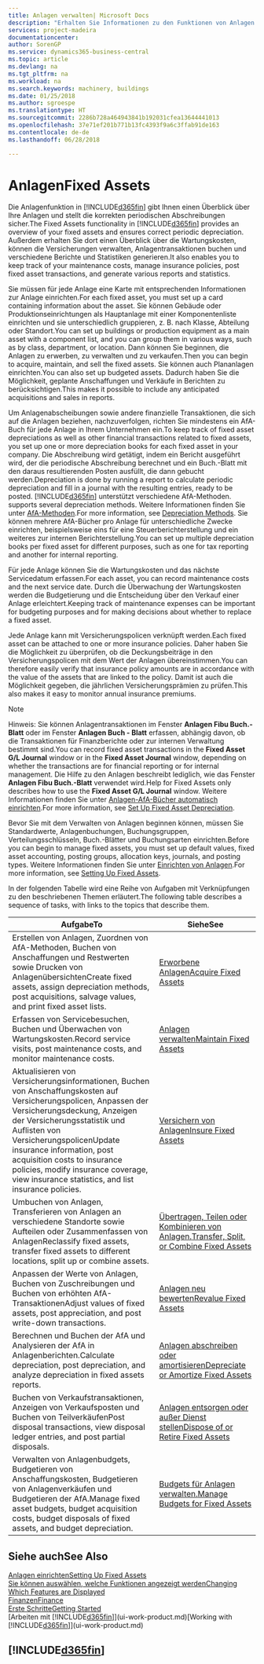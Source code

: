 ```yaml
---
title: Anlagen verwalten| Microsoft Docs
description: "Erhalten Sie Informationen zu den Funktionen von Anlagen und eine Übersicht , wie mit Anlagen gearbeitet wird."
services: project-madeira
documentationcenter: 
author: SorenGP
ms.service: dynamics365-business-central
ms.topic: article
ms.devlang: na
ms.tgt_pltfrm: na
ms.workload: na
ms.search.keywords: machinery, buildings
ms.date: 01/25/2018
ms.author: sgroespe
ms.translationtype: HT
ms.sourcegitcommit: 2286b728a464943841b192031cfea13644441013
ms.openlocfilehash: 37e71ef201b771b13fc4393f9a6c3ffab91de163
ms.contentlocale: de-de
ms.lasthandoff: 06/28/2018

---
```

# <a name="fixed-assets"></a><span data-ttu-id="4ac51-103">Anlagen</span><span class="sxs-lookup"><span data-stu-id="4ac51-103">Fixed Assets</span></span>
<span data-ttu-id="4ac51-104">Die Anlagenfunktion in [!INCLUDE[d365fin](includes/d365fin_md.md)] gibt Ihnen einen Überblick über Ihre Anlagen und stellt die korrekten periodischen Abschreibungen sicher.</span><span class="sxs-lookup"><span data-stu-id="4ac51-104">The Fixed Assets functionality in [!INCLUDE[d365fin](includes/d365fin_md.md)] provides an overview of your fixed assets and ensures correct periodic depreciation.</span></span> <span data-ttu-id="4ac51-105">Außerdem erhalten Sie dort einen Überblick über die Wartungskosten, können die Versicherungen verwalten, Anlagentransaktionen buchen und verschiedene Berichte und Statistiken generieren.</span><span class="sxs-lookup"><span data-stu-id="4ac51-105">It also enables you to keep track of your maintenance costs, manage insurance policies, post fixed asset transactions, and generate various reports and statistics.</span></span>

<span data-ttu-id="4ac51-106">Sie müssen für jede Anlage eine Karte mit entsprechenden Informationen zur Anlage einrichten.</span><span class="sxs-lookup"><span data-stu-id="4ac51-106">For each fixed asset, you must set up a card containing information about the asset.</span></span> <span data-ttu-id="4ac51-107">Sie können Gebäude oder Produktionseinrichtungen als Hauptanlage mit einer Komponentenliste einrichten und sie unterschiedlich gruppieren, z. B. nach Klasse, Abteilung oder Standort.</span><span class="sxs-lookup"><span data-stu-id="4ac51-107">You can set up buildings or production equipment as a main asset with a component list, and you can group them in various ways, such as by class, department, or location.</span></span> <span data-ttu-id="4ac51-108">Dann können Sie beginnen, die Anlagen zu erwerben, zu verwalten und zu verkaufen.</span><span class="sxs-lookup"><span data-stu-id="4ac51-108">Then you can begin to acquire, maintain, and sell the fixed assets.</span></span> <span data-ttu-id="4ac51-109">Sie können auch Plananlagen einrichten.</span><span class="sxs-lookup"><span data-stu-id="4ac51-109">You can also set up budgeted assets.</span></span> <span data-ttu-id="4ac51-110">Dadurch haben Sie die Möglichkeit, geplante Anschaffungen und Verkäufe in Berichten zu berücksichtigen.</span><span class="sxs-lookup"><span data-stu-id="4ac51-110">This makes it possible to include any anticipated acquisitions and sales in reports.</span></span>

<span data-ttu-id="4ac51-111">Um Anlagenabscheibungen sowie andere finanzielle Transaktionen, die sich auf die Anlagen beziehen, nachzuverfolgen, richten Sie mindestens ein AfA-Buch für jede Anlage in Ihrem Unternehmen ein.</span><span class="sxs-lookup"><span data-stu-id="4ac51-111">To keep track of fixed asset depreciations as well as other financial transactions related to fixed assets, you set up one or more depreciation books for each fixed asset in your company.</span></span> <span data-ttu-id="4ac51-112">Die Abschreibung wird getätigt, indem ein Bericht ausgeführt wird, der die periodische Abschreibung berechnet und ein Buch.-Blatt mit den daraus resultierenden Posten ausfüllt, die dann gebucht werden.</span><span class="sxs-lookup"><span data-stu-id="4ac51-112">Depreciation is done by running a report to calculate periodic depreciation and fill in a journal with the resulting entries, ready to be posted.</span></span> [!INCLUDE[d365fin](includes/d365fin_md.md)]<span data-ttu-id="4ac51-113"> unterstützt verschiedene AfA-Methoden.</span><span class="sxs-lookup"><span data-stu-id="4ac51-113"> supports several depreciation methods.</span></span> <span data-ttu-id="4ac51-114">Weitere Informationen finden Sie unter [AfA-Methoden](fa-depreciation-methods.md).</span><span class="sxs-lookup"><span data-stu-id="4ac51-114">For more information, see [Depreciation Methods](fa-depreciation-methods.md).</span></span> <span data-ttu-id="4ac51-115">Sie können mehrere AfA-Bücher pro Anlage für unterschiedliche Zwecke einrichten, beispielsweise eins für eine Steuerberichterstellung und ein weiteres zur internen Berichterstellung.</span><span class="sxs-lookup"><span data-stu-id="4ac51-115">You can set up multiple depreciation books per fixed asset for different purposes, such as one for tax reporting and another for internal reporting.</span></span>

<span data-ttu-id="4ac51-116">Für jede Anlage können Sie die Wartungskosten und das nächste Servicedatum erfassen.</span><span class="sxs-lookup"><span data-stu-id="4ac51-116">For each asset, you can record maintenance costs and the next service date.</span></span> <span data-ttu-id="4ac51-117">Durch die Überwachung der Wartungskosten werden die Budgetierung und die Entscheidung über den Verkauf einer Anlage erleichtert.</span><span class="sxs-lookup"><span data-stu-id="4ac51-117">Keeping track of maintenance expenses can be important for budgeting purposes and for making decisions about whether to replace a fixed asset.</span></span>

<span data-ttu-id="4ac51-118">Jede Anlage kann mit Versicherungspolicen verknüpft werden.</span><span class="sxs-lookup"><span data-stu-id="4ac51-118">Each fixed asset can be attached to one or more insurance policies.</span></span> <span data-ttu-id="4ac51-119">Daher haben Sie die Möglichkeit zu überprüfen, ob die Deckungsbeiträge in den Versicherungspolicen mit dem Wert der Anlagen übereinstimmen.</span><span class="sxs-lookup"><span data-stu-id="4ac51-119">You can therefore easily verify that insurance policy amounts are in accordance with the value of the assets that are linked to the policy.</span></span> <span data-ttu-id="4ac51-120">Damit ist auch die Möglichkeit gegeben, die jährlichen Versicherungsprämien zu prüfen.</span><span class="sxs-lookup"><span data-stu-id="4ac51-120">This also makes it easy to monitor annual insurance premiums.</span></span>

> [!NOTE]  
>   <span data-ttu-id="4ac51-121">Hinweis: Sie können Anlagentransaktionen im Fenster **Anlagen Fibu Buch.-Blatt** oder im Fenster **Anlagen Buch - Blatt** erfassen, abhängig davon, ob die Transaktionen für Finanzberichte oder zur internen Verwaltung bestimmt sind.</span><span class="sxs-lookup"><span data-stu-id="4ac51-121">You can record fixed asset transactions in the **Fixed Asset G/L Journal** window or in the **Fixed Asset Journal** window, depending on whether the transactions are for financial reporting or for internal management.</span></span> <span data-ttu-id="4ac51-122">Die Hilfe zu den Anlagen beschreibt lediglich, wie das Fenster **Anlagen Fibu Buch.-Blatt** verwendet wird.</span><span class="sxs-lookup"><span data-stu-id="4ac51-122">Help for Fixed Assets only describes how to use the **Fixed Asset G/L Journal** window.</span></span> <span data-ttu-id="4ac51-123">Weitere Informationen finden Sie unter [Anlagen-AfA-Bücher automatisch einrichten](fa-how-setup-depreciation.md).</span><span class="sxs-lookup"><span data-stu-id="4ac51-123">For more information, see [Set Up Fixed Asset Depreciation](fa-how-setup-depreciation.md).</span></span>

<span data-ttu-id="4ac51-124">Bevor Sie mit dem Verwalten von Anlagen beginnen können, müssen Sie Standardwerte, Anlagenbuchungen, Buchungsgruppen, Verteilungsschlüsseln, Buch.-Blätter und Buchungsarten einrichten.</span><span class="sxs-lookup"><span data-stu-id="4ac51-124">Before you can begin to manage fixed assets, you must set up default values, fixed asset accounting, posting groups, allocation keys, journals, and posting types.</span></span> <span data-ttu-id="4ac51-125">Weitere Informationen finden Sie unter [Einrichten von Anlagen](fa-setup.md).</span><span class="sxs-lookup"><span data-stu-id="4ac51-125">For more information, see [Setting Up Fixed Assets](fa-setup.md).</span></span>

<span data-ttu-id="4ac51-126">In der folgenden Tabelle wird eine Reihe von Aufgaben mit Verknüpfungen zu den beschriebenen Themen erläutert.</span><span class="sxs-lookup"><span data-stu-id="4ac51-126">The following table describes a sequence of tasks, with links to the topics that describe them.</span></span>

| <span data-ttu-id="4ac51-127">Aufgabe</span><span class="sxs-lookup"><span data-stu-id="4ac51-127">To</span></span> | <span data-ttu-id="4ac51-128">Siehe</span><span class="sxs-lookup"><span data-stu-id="4ac51-128">See</span></span> |
| --- | --- |
| <span data-ttu-id="4ac51-129">Erstellen von Anlagen, Zuordnen von AfA-Methoden, Buchen von Anschaffungen und Restwerten sowie Drucken von Anlagenübersichten</span><span class="sxs-lookup"><span data-stu-id="4ac51-129">Create fixed assets, assign depreciation methods, post acquisitions, salvage values, and print fixed asset lists.</span></span> |[<span data-ttu-id="4ac51-130">Erworbene Anlagen</span><span class="sxs-lookup"><span data-stu-id="4ac51-130">Acquire Fixed Assets</span></span>](fa-how-acquire.md) |
| <span data-ttu-id="4ac51-131">Erfassen von Servicebesuchen, Buchen und Überwachen von Wartungskosten.</span><span class="sxs-lookup"><span data-stu-id="4ac51-131">Record service visits, post maintenance costs, and monitor maintenance costs.</span></span> |[<span data-ttu-id="4ac51-132">Anlagen verwalten</span><span class="sxs-lookup"><span data-stu-id="4ac51-132">Maintain Fixed Assets</span></span>](fa-how-maintain.md) |
| <span data-ttu-id="4ac51-133">Aktualisieren von Versicherungsinformationen, Buchen von Anschaffungskosten auf Versicherungspolicen, Anpassen der Versicherungsdeckung, Anzeigen der Versicherungsstatistik und Auflisten von Versicherungspolicen</span><span class="sxs-lookup"><span data-stu-id="4ac51-133">Update insurance information, post acquisition costs to insurance policies, modify insurance coverage, view insurance statistics, and list insurance policies.</span></span> |[<span data-ttu-id="4ac51-134">Versichern von Anlagen</span><span class="sxs-lookup"><span data-stu-id="4ac51-134">Insure Fixed Assets</span></span>](fa-how-insure.md) |
| <span data-ttu-id="4ac51-135">Umbuchen von Anlagen, Transferieren von Anlagen an verschiedene Standorte sowie Aufteilen oder Zusammenfassen von Anlagen</span><span class="sxs-lookup"><span data-stu-id="4ac51-135">Reclassify fixed assets, transfer fixed assets to different locations, split up or combine assets.</span></span> |[<span data-ttu-id="4ac51-136">Übertragen, Teilen oder Kombinieren von Anlagen.</span><span class="sxs-lookup"><span data-stu-id="4ac51-136">Transfer, Split, or Combine Fixed Assets</span></span>](fa-how-trans-split-combine.md) |
| <span data-ttu-id="4ac51-137">Anpassen der Werte von Anlagen, Buchen von Zuschreibungen und Buchen von erhöhten AfA-Transaktionen</span><span class="sxs-lookup"><span data-stu-id="4ac51-137">Adjust values of fixed assets, post appreciation, and post write-down transactions.</span></span> |[<span data-ttu-id="4ac51-138">Anlagen neu bewerten</span><span class="sxs-lookup"><span data-stu-id="4ac51-138">Revalue Fixed Assets</span></span>](fa-how-revalue.md) |
| <span data-ttu-id="4ac51-139">Berechnen und Buchen der AfA und Analysieren der AfA in Anlagenberichten.</span><span class="sxs-lookup"><span data-stu-id="4ac51-139">Calculate depreciation, post depreciation, and  analyze depreciation in fixed assets reports.</span></span> |[<span data-ttu-id="4ac51-140">Anlagen abschreiben oder amortisieren</span><span class="sxs-lookup"><span data-stu-id="4ac51-140">Depreciate or Amortize Fixed Assets</span></span>](fa-how-depreciate-amortize.md) |
| <span data-ttu-id="4ac51-141">Buchen von Verkaufstransaktionen, Anzeigen von Verkaufsposten und Buchen von Teilverkäufen</span><span class="sxs-lookup"><span data-stu-id="4ac51-141">Post disposal transactions, view disposal ledger entries, and post partial disposals.</span></span> |[<span data-ttu-id="4ac51-142">Anlagen entsorgen oder außer Dienst stellen</span><span class="sxs-lookup"><span data-stu-id="4ac51-142">Dispose of or Retire Fixed Assets</span></span>](fa-how-dispose-retire.md) |
| <span data-ttu-id="4ac51-143">Verwalten von Anlagenbudgets, Budgetieren von Anschaffungskosten, Budgetieren von Anlagenverkäufen und Budgetieren der AfA.</span><span class="sxs-lookup"><span data-stu-id="4ac51-143">Manage fixed asset budgets, budget acquisition costs, budget disposals of fixed assets, and budget depreciation.</span></span> |[<span data-ttu-id="4ac51-144">Budgets für Anlagen verwalten.</span><span class="sxs-lookup"><span data-stu-id="4ac51-144">Manage Budgets for Fixed Assets</span></span>](fa-how-manage-budgets.md) |

## <a name="see-also"></a><span data-ttu-id="4ac51-145">Siehe auch</span><span class="sxs-lookup"><span data-stu-id="4ac51-145">See Also</span></span>
[<span data-ttu-id="4ac51-146">Anlagen einrichten</span><span class="sxs-lookup"><span data-stu-id="4ac51-146">Setting Up Fixed Assets</span></span>](fa-setup.md)  
[<span data-ttu-id="4ac51-147">Sie können auswählen, welche Funktionen angezeigt werden</span><span class="sxs-lookup"><span data-stu-id="4ac51-147">Changing Which Features are Displayed</span></span>](ui-experiences.md)  
[<span data-ttu-id="4ac51-148">Finanzen</span><span class="sxs-lookup"><span data-stu-id="4ac51-148">Finance</span></span>](finance.md)  
[<span data-ttu-id="4ac51-149">Erste Schritte</span><span class="sxs-lookup"><span data-stu-id="4ac51-149">Getting Started</span></span>](product-get-started.md)  
<span data-ttu-id="4ac51-150">[Arbeiten mit [!INCLUDE[d365fin](includes/d365fin_md.md)]](ui-work-product.md)</span><span class="sxs-lookup"><span data-stu-id="4ac51-150">[Working with [!INCLUDE[d365fin](includes/d365fin_md.md)]](ui-work-product.md)</span></span>

## [!INCLUDE[d365fin](includes/free_trial_md.md)]  
 

